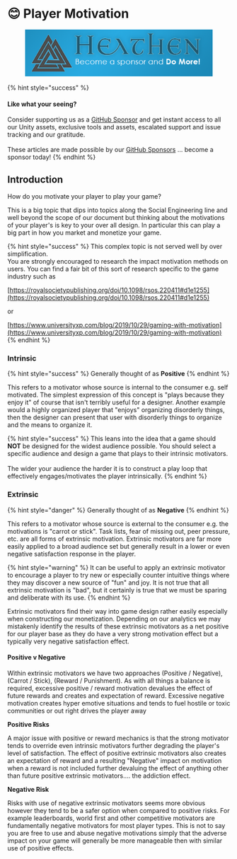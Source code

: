# 😊 Player Motivation

<figure><img src="../../../.gitbook/assets/512x128 Sponsor Banner.png" alt="Become a sponsor and Do More"><figcaption></figcaption></figure>

{% hint style="success" %}
#### Like what your seeing?

Consider supporting us as a [GitHub Sponsor](../../../) and get instant access to all our Unity assets, exclusive tools and assets, escalated support and issue tracking and our gratitude.\
\
These articles are made possible by our [GitHub Sponsors](https://github.com/sponsors/heathen-engineering) ... become a sponsor today!
{% endhint %}

## Introduction

How do you motivate your player to play your game?

This is a big topic that dips into topics along the Social Engineering line and well beyond the scope of our document but thinking about the motivations of your player's is key to your over all design. In particular this can play a big part in how you market and monetize your game.

{% hint style="success" %}
This complex topic is not served well by over simplification.\
You are strongly encouraged to research the impact motivation methods on users. You can find a fair bit of this sort of research specific to the game industry such as&#x20;

[https://royalsocietypublishing.org/doi/10.1098/rsos.220411#d1e1255](https://royalsocietypublishing.org/doi/10.1098/rsos.220411#d1e1255)

or

[https://www.universityxp.com/blog/2019/10/29/gaming-with-motivation](https://www.universityxp.com/blog/2019/10/29/gaming-with-motivation)
{% endhint %}

### Intrinsic

{% hint style="success" %}
Generally thought of as **Positive**
{% endhint %}

This refers to a motivator whose source is internal to the consumer e.g. self motivated. The simplest expression of this concept is "plays because they enjoy it" of course that isn't terribly useful for a designer. Another example would a highly organized player that "enjoys" organizing disorderly things, then the designer can present that user with disorderly things to organize and the means to organize it.

{% hint style="success" %}
This leans into the idea that a game should **NOT** be designed for the widest audience possible. You should select a specific audience and design a game that plays to their intrinsic motivators.\
\
The wider your audience the harder it is to construct a play loop that effectively engages/motivates the player intrinsically.
{% endhint %}

### Extrinsic

{% hint style="danger" %}
Generally thought of as **Negative**
{% endhint %}

This refers to a motivator whose source is external to the consumer e.g. the motivations is "carrot or stick". Task lists, fear of missing out, peer pressure, etc. are all forms of extrinsic motivation. Extrinsic motivators are far more easily applied to a broad audience set but generally result in a lower or even negative satisfaction response in the player.

{% hint style="warning" %}
It can be useful to apply an extrinsic motivator to encourage a player to try new or especially counter intuitive things where they may discover a new source of "fun" and joy. It is not true that all extrinsic motivation is "bad", but it certainly is true that we must be sparing and deliberate with its use.
{% endhint %}

Extrinsic motivators find their way into game design rather easily especially when constructing our monetization. Depending on our analytics we may mistakenly identify the results of these extrinsic motivators as a net positive for our player base as they do have a very strong motivation effect but a typically very negative satisfaction effect.&#x20;

#### Positive v Negative

Within extrinsic motivators we have two approaches (Positive / Negative), (Carrot / Stick), (Reward / Punishment). As with all things a balance is required, excessive positive / reward motivation devalues the effect of future rewards and creates and expectation of reward. Excessive negative motivation creates hyper emotive situations and tends to fuel hostile or toxic communities or out right drives the player away

**Positive Risks**

A major issue with positive or reward mechanics is that the strong motivator tends to override even intrinsic motivators further degrading the player's level of satisfaction. The effect of positive extrinsic motivators also creates an expectation of reward and a resulting "Negative" impact on motivation when a reward is not included further devaluing the effect of anything other than future positive extrinsic motivators.... the addiction effect.

**Negative Risk**

Risks with use of negative extrinsic motivators seems more obvious however they tend to be a safer option when compared to positive risks. For example leaderboards, world first and other competitive motivators are fundamentally negative motivators for most player types. This is not to say you are free to use and abuse negative motivations simply that the adverse impact on your game will generally be more manageable then with similar use of positive effects.
